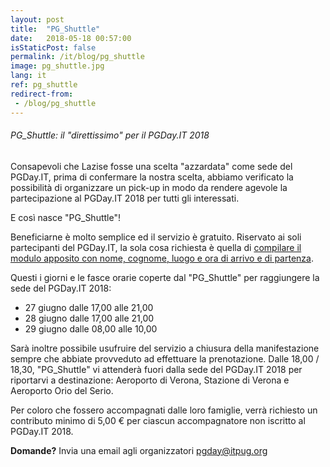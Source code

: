 ```yaml
---
layout: post
title:  "PG_Shuttle"
date:   2018-05-18 00:57:00
isStaticPost: false
permalink: /it/blog/pg_shuttle
image: pg_shuttle.jpg
lang: it
ref: pg_shuttle
redirect-from:
 - /blog/pg_shuttle
---
```


<h6>PG_Shuttle: il "direttissimo" per il PGDay.IT 2018</h6>

Consapevoli che Lazise fosse una scelta "azzardata" come sede del PGDay.IT, prima di confermare la nostra scelta, abbiamo verificato la possibilità di organizzare un pick-up in modo da rendere agevole la partecipazione al PGDay.IT 2018 per tutti gli interessati.

E così nasce "PG_Shuttle"!

Beneficiarne è molto semplice ed il servizio è gratuito. Riservato ai soli partecipanti del PGDay.IT, la sola cosa richiesta è quella di [compilare il modulo apposito con nome, cognome, luogo e ora di arrivo e di partenza](https://docs.google.com/forms/d/e/1FAIpQLSfcysiZlJ2rT7LsV8kU0AG8DvxD1M2WAhAjjcR1E2rhNfHI3A/viewform).

Questi i giorni e le fasce orarie coperte dal "PG_Shuttle" per raggiungere la sede del PGDay.IT 2018:

* 27 giugno dalle 17,00 alle 21,00
* 28 giugno dalle 17,00 alle 21,00
* 29 giugno dalle 08,00 alle 10,00

Sarà inoltre possibile usufruire del servizio a chiusura della manifestazione sempre che abbiate provveduto ad effettuare la prenotazione. Dalle 18,00 / 18,30, "PG_Shuttle" vi attenderà fuori dalla sede del PGDay.IT 2018 per riportarvi a destinazione: Aeroporto di Verona, Stazione di Verona e Aeroporto Orio del Serio.

Per coloro che fossero accompagnati dalle loro famiglie, verrà richiesto un contributo minimo di 5,00 € per ciascun accompagnatore non iscritto al PGDay.IT 2018.

**Domande?** Invia una email agli organizzatori [pgday@itpug.org](mailto:pgday@itpug.org)
